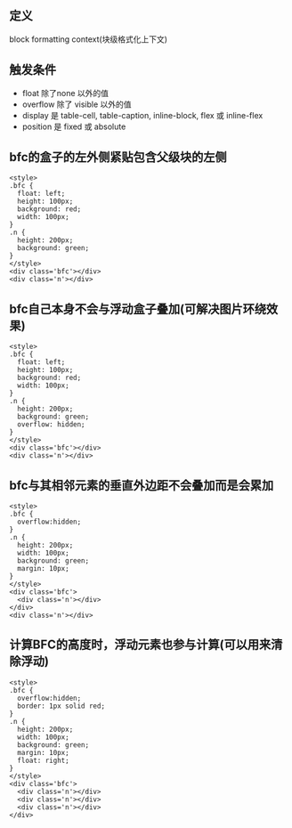 ## 定义
block formatting context(块级格式化上下文)

## 触发条件
* float 除了none 以外的值
* overflow 除了 visible 以外的值
* display 是 table-cell, table-caption, inline-block, flex 或 inline-flex
* position 是 fixed 或 absolute

## bfc的盒子的左外侧紧贴包含父级块的左侧
```
<style>
.bfc {
  float: left;
  height: 100px;
  background: red;
  width: 100px;
}
.n {
  height: 200px;
  background: green;
}
</style>
<div class='bfc'></div>
<div class='n'></div>

```

## bfc自己本身不会与浮动盒子叠加(可解决图片环绕效果)
```
<style>
.bfc {
  float: left;
  height: 100px;
  background: red;
  width: 100px;
}
.n {
  height: 200px;
  background: green;
  overflow: hidden;
}
</style>
<div class='bfc'></div>
<div class='n'></div>
```

## bfc与其相邻元素的垂直外边距不会叠加而是会累加
```
<style>
.bfc {
  overflow:hidden;
}
.n {
  height: 200px;
  width: 100px;
  background: green;
  margin: 10px;
}
</style>
<div class='bfc'>
  <div class='n'></div>
</div>
<div class='n'></div>
```

## 计算BFC的高度时，浮动元素也参与计算(可以用来清除浮动)
```
<style>
.bfc {
  overflow:hidden;
  border: 1px solid red;
}
.n {
  height: 200px;
  width: 100px;
  background: green;
  margin: 10px;
  float: right;
}
</style>
<div class='bfc'>
  <div class='n'></div>
  <div class='n'></div>
  <div class='n'></div>
</div>
```
